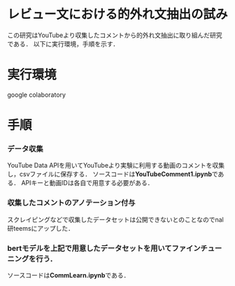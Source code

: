 # レビュー文における的外れ文抽出の試み
この研究はYouTubeより収集したコメントから的外れ文抽出に取り組んだ研究である．
以下に実行環境，手順を示す．

# 実行環境
google colaboratory
# 手順

### データ収集
YouTube Data APIを用いてYouTubeより実験に利用する動画のコメントを収集し，csvファイルに保存する．
ソースコードは**YouTubeComment1.ipynb**である．
APIキーと動画IDは各自で用意する必要がある．

### 収集したコメントのアノテーション付与
スクレイピングなどで収集したデータセットは公開できないとのことなのでnal研teemsにアップした．

### bertモデルを上記で用意したデータセットを用いてファインチューニングを行う．
ソースコードは**CommLearn.ipynb**である．
